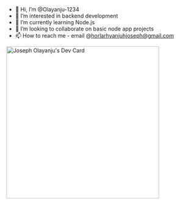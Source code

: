 - 👋 Hi, I’m @Olayanju-1234
- 👀 I’m interested in backend development
- 🌱 I’m currently learning Node.js
- 💞️ I’m looking to collaborate on basic node app projects
- 📫 How to reach me - email @horlarhyanjuhjoseph@gmail.com

<a href="https://app.daily.dev/BigJoe"><img src="https://api.daily.dev/devcards/fa5f9a0c2a9645029f55f24b4c6016bd.png?r=ixp" width="400" alt="Joseph Olayanju's Dev Card"/></a>

<!---
Olayanju-1234/Olayanju-1234 is a ✨ special ✨ repository because its `README.md` (this file) appears on your GitHub profile.
You can click the Preview link to take a look at your changes.
--->
